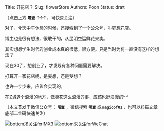 Title:  开花店？
Slug:  flowerStore
Authors: Poon
Status: draft



（点击上方 **`零壹`** ↑↑↑，可快速关注）


对了，今天中午休息的时候，还搜索到了一个公众号，叫梦想花店。

博主也是很有想法、很敢干的，从昆明空运鲜花来卖。

其实想想学生时代的创业成本真的很低，很方便。只是当时为何一直没有这样的想法？

现在30了，想创业了，才发现有各种问题需要解决。

打算开一家花店呢，是妄想，还是梦想？

也许一步步来，应该会实现的。

在Z城这个浪漫的地方，做卖花这么浪漫的事，应该也挺浪漫的^ ^ 

（本文首发于微信公众号： **`零壹`** ，微信搜索 **`零壹`** 或 **`magicof01`** ，也可以扫描文章底部二维码快速关注）

![bottom求关注forIMX3](http://www.imx3.com/img/weixin_bi_common/sdr_code_tree_01.png)
![bottom求关注forWeChat](https://mmbiz.qlogo.cn/mmbiz/4nvtcdfOq5YlCGvb34PQjdBC22yOGTOBVC52yRcjkVicxnJ7YcWXQulc8icUB124wxprq0nY4ULiaZffT4P5AGLcg/0?wx_fmt=png)

